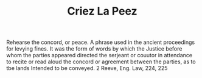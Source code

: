 ---
title: Criez La Peez
letter: C
permalink: "/definitions/bld-criez-la-peez.html"
body: Rehearse the concord, or peace. A phrase used in the ancient proceedings for
  levying fines. It was the form of words by which the Justice before whom the parties
  appeared directed the serjeant or couutor in attendance to recite or read aloud
  the concord or agreement between the parties, as to tbe lands Intended to be conveyed.
  2 Reeve, Eng. Law, 224, 225
published_at: '2018-07-07'
source: Black's Law Dictionary 2nd Ed (1910)
layout: post
---